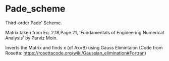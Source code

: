 # Pade_scheme
Third-order Pade' Scheme.

Matrix taken from Eq. 2.18,Page 21, 'Fundamentals of Engineering Numerical Analysis' by Parviz Moin.

Inverts the Matrix and finds x (of Ax=B) using Gauss Elimintaion (Code from Rosetta: https://rosettacode.org/wiki/Gaussian_elimination#Fortran)

